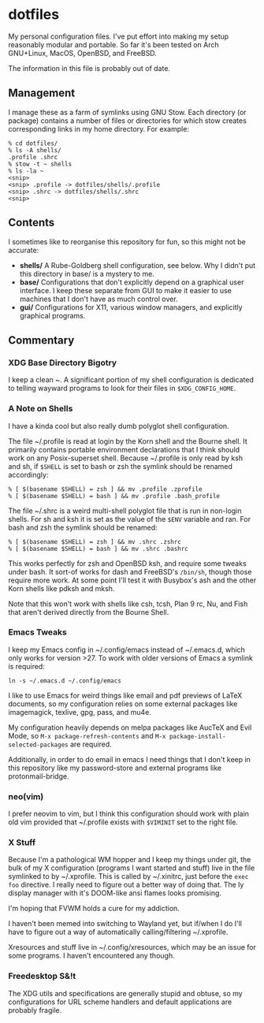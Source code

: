 # dotfiles

My personal configuration files. I've put effort into making my setup
reasonably modular and portable. So far it's been tested on Arch
GNU+Linux, MacOS, OpenBSD, and FreeBSD. 

The information in this file is probably out of date.

## Management
I manage these as a farm of symlinks using GNU Stow. Each directory
(or package) contains a number of files or directories for which
stow creates corresponding links in my home directory. For example:

    % cd dotfiles/
    % ls -A shells/
    .profile .shrc
    % stow -t ~ shells
    % ls -la ~
    <snip>
    <snip> .profile -> dotfiles/shells/.profile
    <snip> .shrc -> dotfiles/shells/.shrc
    <snip>
    
## Contents
I sometimes like to reorganise this repository for fun, so this might
not be accurate:
* **shells/** A Rube-Goldberg shell configuration, see below. Why I
  didn't put this directory in base/ is a mystery to me.
* **base/** Configurations that don't explicitly depend on a
  graphical user interface. I keep these separate from GUI to make it
  easier to use machines that I don't have as much control over.
* **gui/** Configurations for X11, various window managers, and
  explicitly graphical programs.
    
## Commentary
### XDG Base Directory Bigotry
I keep a clean ~. A significant portion of my shell configuration is
dedicated to telling wayward programs to look for their files in
`$XDG_CONFIG_HOME`.
    
### A Note on Shells
I have a kinda cool but also really dumb polyglot shell configuration.

The file ~/.profile is read at login by the Korn shell and the Bourne
shell. It primarily contains portable environment declarations that I
think should work on any Posix-superset shell. Because ~/.profile is
only read by ksh and sh, if `$SHELL` is set to bash or zsh the symlink
should be renamed accordingly:

    % [ $(basename $SHELL) = zsh ] && mv .profile .zprofile
    % [ $(basename $SHELL) = bash ] && mv .profile .bash_profile

The file ~/.shrc is a weird multi-shell polyglot file that is run in
non-login shells. For sh and ksh it is set as the value of the `$ENV`
variable and ran. For bash and zsh the symlink should be renamed:

    % [ $(basename $SHELL) = zsh ] && mv .shrc .zshrc
    % [ $(basename $SHELL) = bash ] && mv .shrc .bashrc

This works perfectly for zsh and OpenBSD ksh, and require some tweaks
under bash. It sort-of works for dash and FreeBSD's `/bin/sh`, though
those require more work. At some point I'll test it with Busybox's ash
and the other Korn shells like pdksh and mksh.

Note that this won't work with shells like csh, tcsh, Plan 9 rc, Nu,
and Fish that aren't derived directly from the Bourne Shell.

### Emacs Tweaks
I keep my Emacs config in ~/.config/emacs instead of ~/.emacs.d, which
only works for version >27. To work with older versions of Emacs a
symlink is required:

    ln -s ~/.emacs.d ~/.config/emacs
    
I like to use Emacs for weird things like email and pdf previews of
LaTeX documents, so my configuration relies on some external packages
like imagemagick, texlive, gpg, pass, and mu4e. 

My configuration heavily depends on melpa packages like AucTeX and
Evil Mode, so `M-x package-refresh-contents` and `M-x
package-install-selected-packages` are required.

Additionally, in order to do email in emacs I need things that I don't
keep in this repository like my password-store and external programs
like protonmail-bridge.

### neo(vim)
I prefer neovim to vim, but I think this configuration should work
with plain old vim provided that ~/.profile exists with `$VIMINIT` set
to the right file.

### X Stuff
Because I'm a pathological WM hopper and I keep my things under git,
the bulk of my X configuration (programs I want started and stuff)
live in the file symlinked to by ~/.xprofile. This is called by
~/.xinitrc, just before the `exec foo` directive. I really need to
figure out a better way of doing that. The ly display manager with
it's DOOM-like ansi flames looks promising.

I'm hoping that FVWM holds a cure for my addiction.

I haven't been memed into switching to Wayland yet, but if/when I do
I'll have to figure out a way of automatically calling/filtering
~/.xprofile.

Xresources and stuff live in ~/.config/xresources, which may be an
issue for some programs. I haven't encountered any though.

### Freedesktop S&!t
The XDG utils and specifications are generally stupid and obtuse, so
my configurations for URL scheme handlers and default applications are
probably fragile.

